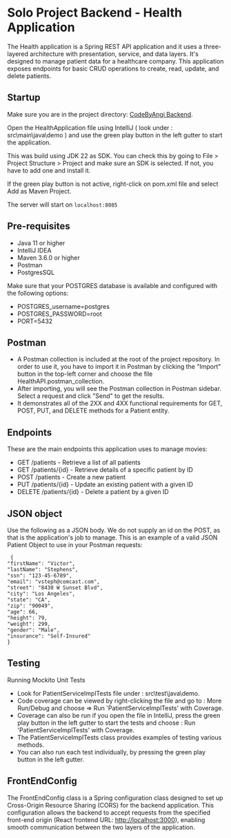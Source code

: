# Solo Project Backend - Health Application

The Health application is a Spring REST API application and it uses a three-layered architecture with presentation, service, and data layers.
It's designed to manage patient data for a healthcare company.
This application exposes endpoints for basic CRUD operations to create, read, update, and delete patients.

## Startup

Make sure you are in the project directory: [CodeByAngi Backend](https://github.com/codebyangi/SoloProject/tree/main/codebyangi_backend).

Open the HealthApplication file using IntelliJ ( look under : src\main\java\demo ) and use the green play button in the left gutter to start the application.

This was build using JDK 22 as SDK. You can check this by going to File > Project Structure > Project and make sure an SDK is selected. If not, you have to add one and install it. 

If the green play button is not active, right-click on pom.xml file and select Add as Maven Project.  

The server will start on `localhost:8085`

## Pre-requisites

- Java 11 or higher
- IntelliJ IDEA
- Maven 3.6.0 or higher
- Postman
- PostgresSQL

Make sure that your POSTGRES database is available and configured with the following options:

- POSTGRES_username=postgres
- POSTGRES_PASSWORD=root
- PORT=5432

## Postman

- A Postman collection is included at the root of the project repository. In order to use it, you have to import it in Postman by clicking the "Import" button in the top-left corner and choose the file HealthAPI.postman_collection.
- After importing, you will see the Postman collection in Postman sidebar. Select a request and click "Send" to get the results.
- It demonstrates all of the 2XX and 4XX functional requirements for GET, POST, PUT, and DELETE methods for a Patient entity. 

## Endpoints

These are the main endpoints this application uses to manage movies:

- GET /patients - Retrieve a list of all patients
- GET /patients/{id} - Retrieve details of a specific patient by ID
- POST /patients - Create a new patient
- PUT /patients/{id} - Update an existing patient with a given ID
- DELETE /patients/{id} - Delete a patient by a given ID

## JSON object

Use the following as a JSON body. 
We do not supply an id on the POST, as that is the application's job to manage.
This is an example of a valid JSON Patient Object to use in your Postman requests:
```
 {
"firstName": "Victor", 
"lastName": "Stephens", 
"ssn": "123-45-6789",
"email": "vsteph@comcast.com",
"street": "8430 W Sunset Blvd",
"city": "Los Angeles",
"state": "CA",
"zip": "90049",
"age": 66,
"height": 79,
"weight": 299,
"gender": "Male",
"insurance": "Self-Insured"
}
```

## Testing
Running Mockito Unit Tests

- Look for PatientServiceImplTests file under : src\test\java\demo.
- Code coverage can be viewed by right-clicking the file and go to : More Run/Debug and choose => Run 'PatientServiceImplTests' with Coverage.
- Coverage can also be run if you open the file in IntelliJ, press the green play button in the left gutter to start the tests and choose : Run 'PatientServiceImplTests' with Coverage.
- The PatientServiceImplTests class provides examples of testing various methods.
- You can also run each test individually, by pressing the green play button in the left gutter.

## FrontEndConfig

The FrontEndConfig class is a Spring configuration class designed to set up Cross-Origin Resource Sharing (CORS) for 
the backend application. This configuration allows the backend to accept requests from the specified front-end origin 
(React frontend URL: [http://localhost:3000](http://localhost:3000)), 
enabling smooth communication between the two layers of the application.
